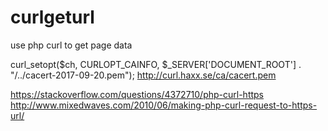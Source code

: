 # curlgeturl
use php curl to get page data

curl_setopt($ch, CURLOPT_CAINFO, $_SERVER['DOCUMENT_ROOT'] .  "/../cacert-2017-09-20.pem");
http://curl.haxx.se/ca/cacert.pem

https://stackoverflow.com/questions/4372710/php-curl-https
http://www.mixedwaves.com/2010/06/making-php-curl-request-to-https-url/
